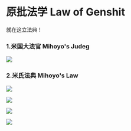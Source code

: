 # 原批法学 Law of Genshit

就在这立法典！

### 1.米国大法官 Mihoyo's Judeg

![](https://github.com/DreamingCats/GenshitJokes/raw/main/原批法学/米国大法官.jpg)

### 2.米氏法典  Mihoyo's Law

![](https://github.com/DreamingCats/GenshitJokes/raw/main/原批法学/米氏法典1.jpg)

![](https://github.com/DreamingCats/GenshitJokes/raw/main/原批法学/米氏法典2.jpg)

![](https://github.com/DreamingCats/GenshitJokes/raw/main/原批法学/米氏法典3.jpg)

![](https://github.com/DreamingCats/GenshitJokes/raw/main/原批法学/米氏法典4.jpg)

